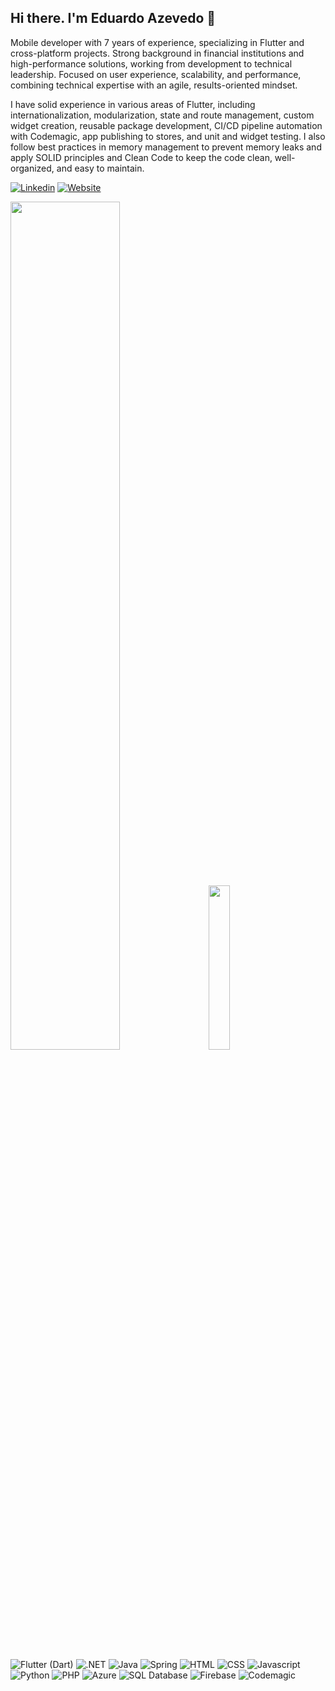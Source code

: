 ## Hi there. I'm Eduardo Azevedo 👋

Mobile developer with 7 years of experience, specializing in Flutter and cross-platform projects. Strong background in financial institutions and high-performance solutions, working from development to technical leadership. Focused on user experience, scalability, and performance, combining technical expertise with an agile, results-oriented mindset.

I have solid experience in various areas of Flutter, including internationalization, modularization, state and route management, custom widget creation, reusable package development, CI/CD pipeline automation with Codemagic, app publishing to stores, and unit and widget testing. I also follow best practices in memory management to prevent memory leaks and apply SOLID principles and Clean Code to keep the code clean, well-organized, and easy to maintain.

[![Linkedin](https://img.shields.io/badge/LinkedIn-0077B5?style=for-the-badge&logo=linkedin&logoColor=white)](https://www.linkedin.com/in/eduardoazvd17/)
[![Website](https://img.shields.io/badge/eduardoazevedo.com-purple?style=for-the-badge&logo=About.me&logoColor=white)](https://eduardoazevedo.com)

<div class='container'>
  <img style="height: auto; width: 59%" class="img" src="https://github-readme-stats.vercel.app/api?username=eduardoazvd17&show_icons=true&theme=dracula"/>
  &nbsp;
  &nbsp;
  <img style="height: auto; width: 26%" class="img" src="https://github-readme-stats.vercel.app/api/top-langs/?username=eduardoazvd17&theme=dracula"/>
</div>
<br>

![Flutter (Dart)](https://img.shields.io/badge/Flutter%20(Dart)-blue?style=for-the-badge&logo=flutter&logoColor=white)
![.NET](https://img.shields.io/badge/C%23-5C2D91?style=for-the-badge&logo=.net&logoColor=white)
![Java](https://img.shields.io/badge/Java-red?style=for-the-badge&logo=openjdk&logoColor=white)
![Spring](https://img.shields.io/badge/Spring-6DB33F?style=for-the-badge&logo=spring&logoColor=white)
![HTML](https://img.shields.io/badge/HTML5-E34F26?style=for-the-badge&logo=html5&logoColor=white)
![CSS](https://img.shields.io/badge/CSS-blue?&style=for-the-badge&logo=css3&logoColor=white)
![Javascript](https://img.shields.io/badge/JavaScript-F7DF1E?style=for-the-badge&logo=javascript&logoColor=black)
![Python](https://img.shields.io/badge/Python-orange?style=for-the-badge&logo=python&logoColor=white)
![PHP](https://img.shields.io/badge/PHP-777BB4?style=for-the-badge&logo=php&logoColor=white)
![Azure](https://img.shields.io/badge/Microsoft_Azure-0089D6?style=for-the-badge&logo=microsoft-azure&logoColor=white)
![SQL Database](https://img.shields.io/badge/SQL%20Database-F7DF1E?style=for-the-badge)
![Firebase](https://img.shields.io/badge/Firebase-orange?style=for-the-badge)
![Codemagic](https://img.shields.io/badge/Codemagic%20CI/CD-red?style=for-the-badge)
